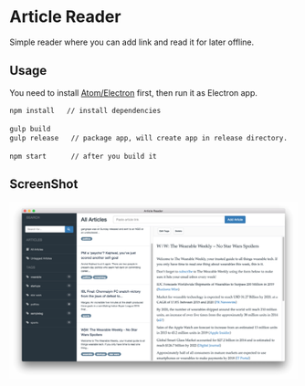 Article Reader
==============

Simple reader where you can add link and read it for later offline.

## Usage

You need to install [Atom/Electron](https://github.com/atom/electron) first, then run it as Electron app.

```
npm install   // install dependencies

gulp build
gulp release   // package app, will create app in release directory.

npm start      // after you build it
```

## ScreenShot

![img](./image/screenshot.png)
